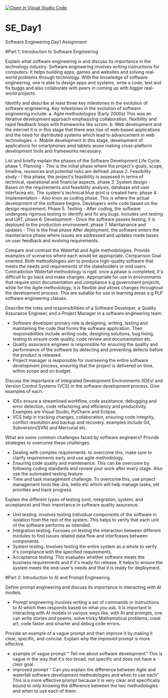 [![Open in Visual Studio Code](https://classroom.github.com/assets/open-in-vscode-2e0aaae1b6195c2367325f4f02e2d04e9abb55f0b24a779b69b11b9e10269abc.svg)](https://classroom.github.com/online_ide?assignment_repo_id=18365301&assignment_repo_type=AssignmentRepo)
# SE_Day1
Software Engineering Day1 Assignment

#Part 1: Introduction to Software Engineering

Explain what software engineering is and discuss its importance in the technology industry.
Software engineering involves writing instructions for computers. It helps building apps, games and websites and solving real-world problems through technology. With the knowledge of software engineering, one is able to design apps and systems, write a code, test and fix buggs and also collaborate with peers in coming up with bigger real-world projects.

Identify and describe at least three key milestones in the evolution of software engineering.
Key milestones in the evolution of software engineering include:
a. Agile methodologies (Early 2000s)
This was an iterative development approach emphasizing collaboration, flexibility and rapid feedback loops with frameworks like scrum.
b. Web development and the internet
It is in this stage that there was rise of web-based applications and the need for distributed systems which lead to advancement in web technologies.
c. Mobile development 
In this stage, development of applications for smartphones amd tablets arose making cross-platform development tools and frameworks necessary.

List and briefly explain the phases of the Software Development Life Cycle.
phase 1. Planning - This is the initial phase where the project's goals, scope, timeline, resources and potential risks are defined.
phase 2. Feasibility study - I thia phase, the project's feasibility is assessed in terms of technical, operational and financial aspects.
phase 3. System design - Bases on the requirements and feasibility analysis, database and user interfacea etc. The system's technical blue print is created here.
phase 4. Implementation - Also knon as coding phase. This is where the actual development of the software begins. Developers write code based on the design requirement.
Phase 5. Testing - After coding, the software undergoes rigorous testing to identify and fix any bugs. Includes unit testing and UAT.
phase 6. Development - Once the software passes testing, it is deployed to the production environment.
phase 7. Maintainance and updates - This is the final phase  After deployment, the software enters the maintenance phase where issues are addressed and updates made bases on user feedback and evolving requirements.

Compare and contrast the Waterfall and Agile methodologies. Provide examples of scenarios where each would be appropriate.
Comparison
Goal oriented. Both methodologies aim to produce high-quality software that meets the needs and requirements of the stakeholders or end users. 
Contradiction
Waterfall methodology is rigid. once a phase is completed, it's difficult to go back and make changes. Appropriate for use in environments that require strict documentation and compliance e.g government projects, while for the Agile methodology, it is flexible and allows changes throughout the development process. This are suitable for use in learning areas e.g PLP software engineering classes.

Describe the roles and responsibilities of a Software Developer, a Quality Assurance Engineer, and a Project Manager in a software engineering team.
- Software developer primary role is designing, writing, testing and maintaining the code that forms the software application. Their responsibilities include writing code, designing solutions, bug fixing, testing to ensure code quality, code review and documentation etc.
- Quality assurance engineer is responsible for ensuring the quality and performance of the software by detecting and preventing defects before the product is released.
- Project manager is responsible for overseeing the entire software development process, ensuring that the project is delivered on time, within scope and on budget.

Discuss the importance of Integrated Development Environments (IDEs) and Version Control Systems (VCS) in the software development process. Give examples of each.
- IDEs ensure a streamlined workflow, code assistance, debugging and error detection, code refactoring and efficiency and productivity. Examples are Visual Studio, PyCharm and Eclipse.
- VCS help in tracking changes, collaboration, ensuring code integrity, conflict resolution and backup and recovery. examples include Git, Subversion(SVN) and Mercurial etc.

What are some common challenges faced by software engineers? Provide strategies to overcome these challenges.
- Dealing with complex requirements. to overcome this, make sure to clarify requirements early and use agile methodology.
- Ensuring code quality and maintenance. This can be overcome by following coding standards and review your work after every stage. Also use the automated testing feature.
- Time and task management challenge. To overcome this, use project management tools like Jira, trello etc which will help manage tasks, set priorities and track progress.

Explain the different types of testing (unit, integration, system, and acceptance) and their importance in software quality assurance.
- Unit testing. involves testing individual components of the software in isolation from the rest of the system. This helps to verify that each unit of the software performs as intended.
- Integration testing. Focuses on testing the interaction between different modules to find issues related data flow and interfcases between components.
- System testing. Involves testing the entire system as a whole to verify it's compliance with the specified requirements.
- Acceptance testing. This evaluates whether software meets the business requirements and if it's ready for release. It helps to ensure the system meets the end-user's needs and that it is ready for deployment.


#Part 2: Introduction to AI and Prompt Engineering

Define prompt engineering and discuss its importance in interacting with AI models.
- Prompt engineering involves writing a set of commands or instructions to AI which then responds based on what you ask.
it is important in interacting with AI models in various ways like, with AI and prompts, one can write stories and poems, solve tricky Mathematical problems, creat art, code faster and smarter and debug code errors.

Provide an example of a vague prompt and then improve it by making it clear, specific, and concise. Explain why the improved prompt is more effective.
- example of vague prompt
  " Tell me about software development" This is vague in the way that it's too broad, not specific and does not have a clesr goal.
- improved prompt
  " Can you explain the difference between Agile and waterfall software development methodologies and when to use each" This is a more effective prompt because it is very clear and specifically bound to only knowing the difference between the two methodologies and when to use each of them.
